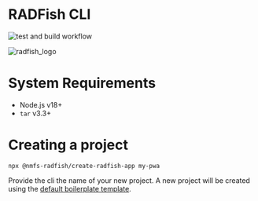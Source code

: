 # RADFish CLI

![test and build workflow](https://github.com/NMFS-RADFish/cli/actions/workflows/run-tests.yml/badge.svg)

![radfish_logo](https://github.com/NMFS-RADFish/boilerplate/assets/11274285/f0c1f78d-d2bd-4590-897c-c6ec87522dd1)

# System Requirements
- Node.js v18+
- `tar` v3.3+

# Creating a project

```
npx @nmfs-radfish/create-radfish-app my-pwa
``` 

Provide the cli the name of your new project. A new project will be created using the [default boilerplate template](https://github.com/NMFS-RADFish/boilerplate).
